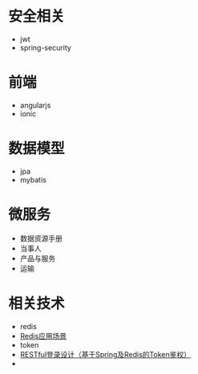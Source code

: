 # 安全相关
- jwt 
- spring-security


# 前端
- angularjs
- ionic

# 数据模型
- jpa
- mybatis

# 微服务
- 数据资源手册
- 当事人
- 产品与服务
- 运输

# 相关技术
- redis
 - [Redis应用场景](http://www.scienjus.com/redis-use-case/)
- token
 - [RESTful登录设计（基于Spring及Redis的Token鉴权）](http://www.scienjus.com/restful-token-authorization/)
- 

